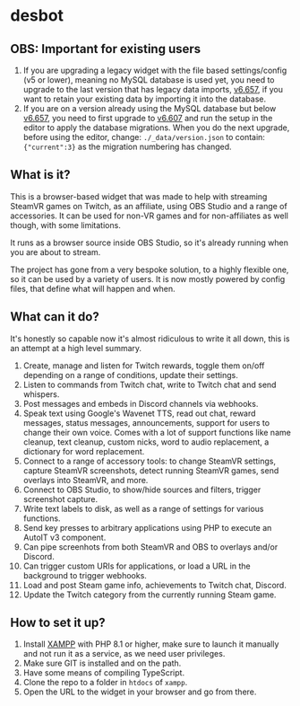 # desbot
<!--
## Links
* Check out the [user wiki][wiki] to see how to set this up.
* Check out the [dev wiki][dev] if you want to contribute to the project.
* Please post [issues][issues] if you bump into any kind of problem.
-->
## OBS: Important for existing users
1. If you are upgrading a legacy widget with the file based settings/config (v5 or lower), meaning no MySQL database is used yet, you need to upgrade to the last version that has legacy data imports, [v6.657](https://github.com/BOLL7708/desbot/releases/tag/v6.657), if you want to retain your existing data by importing it into the database.
2. If you are on a version already using the MySQL database but below [v6.657](https://github.com/BOLL7708/desbot/releases/tag/v6.657), you need to first upgrade to [v6.607](https://github.com/BOLL7708/desbot/releases/tag/v6.607) and run the setup in the editor to apply the database migrations. When you do the next upgrade, before using the editor, change: `./_data/version.json` to contain: `{"current":3}` as the migration numbering has changed.

## What is it?
This is a browser-based widget that was made to help with streaming SteamVR games on Twitch, as an affiliate, using OBS Studio and a range of accessories. It can be used for non-VR games and for non-affiliates as well though, with some limitations. 

It runs as a browser source inside OBS Studio, so it's already running when you are about to stream.

The project has gone from a very bespoke solution, to a highly flexible one, so it can be used by a variety of users. It is now mostly powered by config files, that define what will happen and when.

## What can it do?
It's honestly so capable now it's almost ridiculous to write it all down, this is an attempt at a high level summary.

1. Create, manage and listen for Twitch rewards, toggle them on/off depending on a range of conditions, update their settings.
2. Listen to commands from Twitch chat, write to Twitch chat and send whispers.
3. Post messages and embeds in Discord channels via webhooks.
4. Speak text using Google's Wavenet TTS, read out chat, reward messages, status messages, announcements, support for users to change their own voice. Comes with a lot of support functions like name cleanup, text cleanup, custom nicks, word to audio replacement, a dictionary for word replacement.
5. Connect to a range of accessory tools: to change SteamVR settings, capture SteamVR screenshots, detect running SteamVR games, send overlays into SteamVR, and more.
6. Connect to OBS Studio, to show/hide sources and filters, trigger screenshot capture.
7. Write text labels to disk, as well as a range of settings for various functions.
8. Send key presses to arbitrary applications using PHP to execute an AutoIT v3 component.
9. Can pipe screenhots from both SteamVR and OBS to overlays and/or Discord.
10. Can trigger custom URIs for applications, or load a URL in the background to trigger webhooks.
11. Load and post Steam game info, achievements to Twitch chat, Discord.
12. Update the Twitch category from the currently running Steam game.

## How to set it up?
1. Install [XAMPP](https://www.apachefriends.org/download.html) with PHP 8.1 or higher, make sure to launch it manually and not run it as a service, as we need user privileges.
2. Make sure GIT is installed and on the path.
3. Have some means of compiling TypeScript.
4. Clone the repo to a folder in `htdocs` of `xampp`.
5. Open the URL to the widget in your browser and go from there.

<!--
## Who are using it?

* [BOLL][twitch] - The original author of this project!
* [c0ld vengeance][c0ldtwitch]
* [Dr Oculus VR][doctwitch]
* [WoBo][wobotwitch]
* [badpixel134][pixeltwitch]
* [JeppeVinkel][jeppetwitch]

[dev]: https://github.com/BOLL7708/desbot/wiki
[issues]: https://github.com/BOLL7708/desbot/issues

[twitch]: https://twitch.tv/boll7708
[c0ldtwitch]: https://www.twitch.tv/c0ldvengeance
[doctwitch]: https://www.twitch.tv/droculusvr
[wobotwitch]: https://www.twitch.tv/woboloko
[pixeltwitch]: https://www.twitch.tv/badpixel134
[jeppetwitch]: https://www.twitch.tv/jeppevinkel
-->